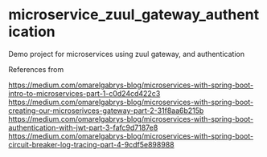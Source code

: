 # microservice_zuul_gateway_authentication
Demo project for microservices using zuul gateway, and authentication

References from 

https://medium.com/omarelgabrys-blog/microservices-with-spring-boot-intro-to-microservices-part-1-c0d24cd422c3
https://medium.com/omarelgabrys-blog/microservices-with-spring-boot-creating-our-microserivces-gateway-part-2-31f8aa6b215b
https://medium.com/omarelgabrys-blog/microservices-with-spring-boot-authentication-with-jwt-part-3-fafc9d7187e8
https://medium.com/omarelgabrys-blog/microservices-with-spring-boot-circuit-breaker-log-tracing-part-4-9cdf5e898988


